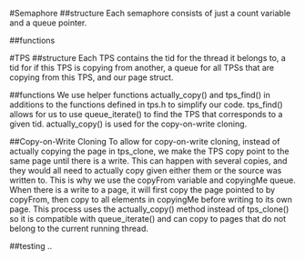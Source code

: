 #Semaphore
##structure
Each semaphore consists of just a count variable and a queue pointer.

##functions


#TPS
##structure
Each TPS contains the tid for the thread it belongs to, a tid for if this TPS
is copying from another, a queue for all TPSs that are copying from this TPS,
and our page struct.

##functions
We use helper functions actually_copy() and tps_find() in additions to the
functions defined in tps.h to simplify our code. tps_find() allows for us to
use queue_iterate() to find the TPS that corresponds to a given tid.
actually_copy() is used for the copy-on-write cloning.


##Copy-on-Write Cloning
To allow for copy-on-write cloning, instead of actually copying the page in
tps_clone, we make the TPS copy point to the same page until there is a write.
This can happen with several copies, and they would all need to actually copy
given either them or the source was written to. This is why we use the copyFrom
variable and copyingMe queue. When there is a write to a page, it will first
copy the page pointed to by copyFrom, then copy to all elements in copyingMe
before writing to its own page. This process uses the actually_copy() method
instead of tps_clone() so it is compatible with queue_iterate() and can copy to
pages that do not belong to the current running thread.

##testing
..
